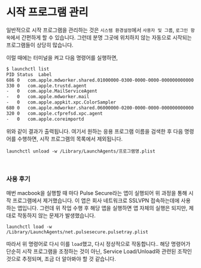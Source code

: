 # 시작 프로그램 관리

일반적으로 시작 프로그램을 관리하는 것은 `시스템 환경설정`에서 `사용자 및 그룹`, `로그인 항목`에서 간편하게 할 수 있습니다. 그런데 분명 그곳에 위치하지 않는 자동으로 시작되는 프로그램들이 상당히 많습니다.

이럴 때에는 터미널을 켜고 다음 명령어를 실행하면,

```bash
$ launchctl list
PID	Status	Label
686	0	com.apple.mdworker.shared.01000000-0300-0000-0000-000000000000
330	0	com.apple.trustd.agent
-	0	com.apple.MailServiceAgent
-	0	com.apple.mdworker.mail
-	0	com.apple.appkit.xpc.ColorSampler
680	0	com.apple.mdworker.shared.06000000-0200-0000-0000-000000000000
320	0	com.apple.cfprefsd.xpc.agent
-	0	com.apple.coreimportd
```

위와 같이 결과가 출력됩니다. 여기서 원하는 응용 프로그램 이름을 검색한 후 다음 명령어를 수행하면, 시작 프로그램의 목록에서 제외됩니다.

`launchctl unload -w /Library/LaunchAgents/프로그램명.plist`

<br>

### 사용 후기

매번 macbook을 실행할 때 마다 Pulse Secure라는 앱이 실행되어 위 과정을 통해 시작 프로그램에서 제거했습니다.  이 앱은 회사 네트워크로 SSLVPN 접속하는데에 사용하는 앱입니다. 그런데 위 작업 수행 후 해당 앱을 실행하면 앱 자체의 실행은 되지만, 제대로 작동하지 않는 문제가 발생했습니다.

`launchctl load -w /Library/LaunchAgents/net.pulsesecure.pulsetray.plist`

따라서 위 명령어로 다시 이를 `load`했고, 다시 정상적으로 작동합니다.. 해당 명령어가 단순히 시작 프로그램을 조정하는 것이 아닌, Service Load/Unload와 관련된 조작인 것으로 추정되며, 조금 더 알아봐야 할 것 같습니다.